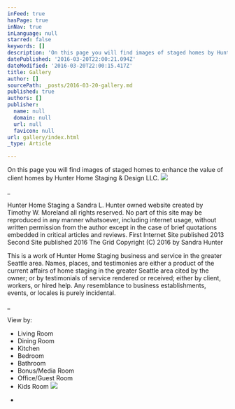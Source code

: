 ```yaml
---
inFeed: true
hasPage: true
inNav: true
inLanguage: null
starred: false
keywords: []
description: 'On this page you will find images of staged homes by Hunter Home Staging & Design LLC to enhance the value of client homes.'
datePublished: '2016-03-20T22:00:21.094Z'
dateModified: '2016-03-20T22:00:15.417Z'
title: Gallery
author: []
sourcePath: _posts/2016-03-20-gallery.md
published: true
authors: []
publisher:
  name: null
  domain: null
  url: null
  favicon: null
url: gallery/index.html
_type: Article

---
```

On this page you will find images of staged homes to enhance the value of client homes by Hunter Home Staging & Design LLC.
![](https://the-grid-user-content.s3-us-west-2.amazonaws.com/8d7501b3-3fba-49ae-9f7a-928cffbc0c51.jpg)

\_

Hunter Home Staging a Sandra L. Hunter owned website created by Timothy W. Moreland all rights reserved. No part of this site may be reproduced in any manner whatsoever, including internet usage, without written permission from the author except in the case of brief quotations embedded in critical articles and reviews. First Internet Site published 2013 Second Site published 2016 The Grid Copyright (C) 2016 by Sandra Hunter 

This is a work of Hunter Home Staging business and service in the greater Seattle area. Names, places, and testimonies are either a product of the current affairs of home staging in the greater Seattle area cited by the owner; or by testimonials of service rendered or received; either by client, workers, or hired help. Any resemblance to business establishments, events, or locales is purely incidental.

\_

View by:

* Living Room
* Dining Room
* Kitchen
* Bedroom
* Bathroom
* Bonus/Media Room
* Office/Guest Room
* Kids Room
![](https://the-grid-user-content.s3-us-west-2.amazonaws.com/c9629186-6de5-44ca-bb4e-de458a25a1f3.jpg)

-